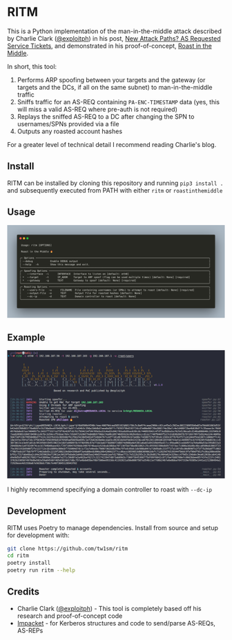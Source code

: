 # RITM
This is a Python implementation of the man-in-the-middle attack described by Charlie Clark ([@exploitph](https://twitter.com/exploitph)) in his post, [New Attack Paths? AS Requested Service Tickets](https://www.semperis.com/blog/new-attack-paths-as-requested-sts/), and demonstrated in his proof-of-concept, [Roast in the Middle](https://github.com/0xe7/RoastInTheMiddle).

In short, this tool:
1. Performs ARP spoofing between your targets and the gateway (or targets and the DCs, if all on the same subnet) to man-in-the-middle traffic
2. Sniffs traffic for an AS-REQ containing `PA-ENC-TIMESTAMP` data (yes, this will miss a valid AS-REQ where pre-auth is not required)
3. Replays the sniffed AS-REQ to a DC after changing the SPN to usernames/SPNs provided via a file
4. Outputs any roasted account hashes

For a greater level of technical detail I recommend reading Charlie's blog.

## Install
RITM can be installed by cloning this repository and running `pip3 install .` and subsequently executed from PATH with either `ritm` or `roastinthemiddle`

## Usage
![](.github/usage.png)

## Example
![](.github/example.png)

I highly recommend specifying a domain controller to roast with `--dc-ip`

## Development
RITM uses Poetry to manage dependencies. Install from source and setup for development with:

```bash
git clone https://github.com/tw1sm/ritm
cd ritm
poetry install
poetry run ritm --help
```

## Credits
- Charlie Clark ([@exploitph](https://twitter.com/exploitph)) - This tool is completely based off his research and proof-of-concept code
- [Impacket](https://github.com/SecureAuthCorp/impacket) - for Kerberos structures and code to send/parse AS-REQs, AS-REPs